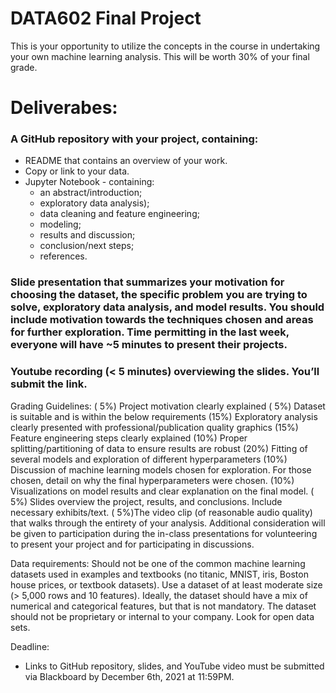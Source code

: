 # DATA602 Final Project
This is your opportunity to utilize the concepts in the course in undertaking your own machine learning analysis. This will be worth 30% of your final grade.

# Deliverabes:
### A GitHub repository with your project, containing:
- README that contains an overview of your work. 
- Copy or link to your data. 
- Jupyter Notebook - containing:  
  - an abstract/introduction;   
  - exploratory data analysis);  
  - data cleaning and feature engineering;  
  - modeling;  
  - results and discussion;  
  - conclusion/next steps;  
  - references. 
### Slide presentation that summarizes your motivation for choosing the dataset, the specific problem you are trying to solve, exploratory data analysis, and model results. You should include motivation towards the techniques chosen and areas for further exploration. Time permitting in the last week, everyone will have ~5 minutes to present their projects.
### Youtube recording (< 5 minutes) overviewing the slides. You’ll submit the link.

Grading Guidelines:
( 5%) Project motivation clearly explained
( 5%) Dataset is suitable and is within the below requirements
(15%) Exploratory analysis clearly presented with professional/publication quality graphics
(15%) Feature engineering steps clearly explained
(10%) Proper splitting/partitioning of data to ensure results are robust
(20%) Fitting of several models and exploration of different hyperparameters
(10%) Discussion of machine learning models chosen for exploration. For those chosen, detail on why the final hyperparameters were chosen.
(10%) Visualizations on model results and clear explanation on the final model.
( 5%) Slides overview the project, results, and conclusions. Include necessary exhibits/text.
( 5%)The video clip (of reasonable audio quality) that walks through the entirety of your analysis.
Additional consideration will be given to participation during the in-class presentations for volunteering to present your project and for participating in discussions.

Data requirements:
Should not be one of the common machine learning datasets used in examples and textbooks (no titanic, MNIST, iris, Boston house prices, or textbook datasets).
Use a dataset of at least moderate size (> 5,000 rows and 10 features). Ideally, the dataset should have a mix of numerical and categorical features, but that is not mandatory.
The dataset should not be proprietary or internal to your company. Look for open data sets.

Deadline:
- Links to GitHub repository, slides, and YouTube video must be submitted via Blackboard by December 6th, 2021 at 11:59PM.
